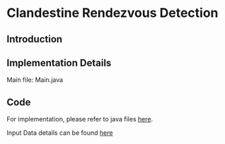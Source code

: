 # Clandestine Rendezvous Detection

## Introduction

## Implementation Details

Main file: Main.java


## Code

For implementation, please refer to java files [here](https://github.com/arunshar/RendezvousDetection/tree/main/src/rendezvous).

Input Data details can be found [here](https://github.com/arunshar/RendezvousDetection/blob/main/gaps_tsrelative_t30_noNoise.csv) 
